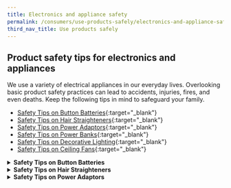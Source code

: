 ```yaml
---
title: Electronics and appliance safety
permalink: /consumers/use-products-safely/electronics-and-appliance-safety
third_nav_title: Use products safely
---
```

## Product safety tips for electronics and appliances

We use a variety of electrical appliances in our everyday lives. Overlooking basic product safety practices can lead to accidents, injuries, fires, and even deaths. Keep the following tips in mind to safeguard your family.

* [Safety Tips on Button Batteries](/consumers/use-products-safely/safety-tips-on-button-batteries){:target="_blank"}
* [Safety Tips on Hair Straighteners](/consumers/use-products-safely/safety-tips-on-hair-straighteners){:target="_blank"}
* [Safety Tips on Power Adaptors](/consumers/use-products-safely/safety-tips-on-power-adaptors){:target="_blank"}
* [Safety Tips on Power Banks](/consumers/use-products-safely/safety-tips-on-power-banks){:target="_blank"}
* [Safety Tips on Decorative Lighting](/consumers/use-products-safely/safety-tips-on-decorative-lighting){:target="_blank"}
* [Safety Tips on Ceiling Fans](/consumers/product-safety-tips/safety-tips-on-ceiling-fans){:target="_blank"}

<details>
  <summary><b>Safety Tips on Button Batteries</b></summary>
<p>Parents and caregivers must be aware of the dangers that button batteries can pose to young children. These batteries are found in many common household devices like remote controls, toys and flashlights. They should be kept out of the reach of small children as they may be accidentally swallowed or inserted into their ears or noses. Parents should get medical help fast if these batteries are swallowed as they can get stuck in the throat and cause severe burns.</p>

<p>According to the Australian Competition and Consumer Commission, the coin-sized lithium button batteries can lodge in the throats of children, where saliva immediately triggers an electrical current, causing a chemical reaction that can severely burn through the oesophagus in as little as two hours.</p>

<p>Button batteries are found in devices such as:</p>
<ul>
  <li>Remote controls</li>
  <li>Electric toys</li>
  <li>Calculators</li>
  <li>Watches</li>
  <li>Bathroom scales</li>
  <li>Reading lights</li>
  <li>Flameless candles</li>
  <li>Flashlights</li>
  <li>Talking and singing books and greeting cards</li>
</ul>

<p><b>Safety Tips</b></p>

<p>Precautions parents and caregivers can take include the following:</p>
<ul>
  <li>Make sure the battery compartment of any device containing a button battery is secured and cannot be easily opened by young children.</li>
  <li>Keep devices with button batteries out of reach of young children.</li>
  <li>Inspect old button batteries for leakage and dispose of leaking batteries immediately.</li>
  <li>Do not allow children to play with button batteries.</li>
  <li>If a child is suspected of swallowing a button battery, seek emergency medical help immediately.</li>
  <li>Reading lights</li>
  <li>Spread the word – many parents do not know of the dangers of button batteries.</li>
</ul>
</details>

<details>
  <summary><b>Safety Tips on Hair Straighteners</b></summary>
<p>Hair straighteners generate high heat which can be applied to hair to smoothen out tangles. It is important to know that the heat generated can reach temperatures exceeding 200°C. While they heat up rapidly, a considerable amount of time is needed for the appliance to cool down after use. If they are not put away safely during the cooling down process, there is a risk of contact burns from the hot plates when young children pick them up. This could result in injuries ranging from the superficial to the severe.</p>

<p>Keep your family safe – follow these safety guidelines and exercise caution when using hair straighteners:</p>
<ul>
  <li>Only purchase hair straighteners bearing the SAFETY Mark. The SAFETY Mark indicates that the product model has been tested to specific safety standards, and also carries a unique certification number traceable to the supplier.</li>
  <li>Switch off hair straighteners immediately after use. Do not leave it running unattended.</li>
  <li>Keep hair straighteners out of reach of children while waiting for the plates to cool down.</li>
  <li>Store them in a safe place immediately after the plates have cooled down. If possible, place them in a special heat resistant pouch.</li>
  <li>Do not use electrical appliances near bathtubs, basins or other vessels containing water.</li>
</ul>
</details>

<details>
  <summary><b>Safety Tips on Power Adaptors<b></summary>
<p>Power adaptors are also generally referred to as AC adapters, AC/DC adapters or chargers. They are plugged into the mains power supply and convert the mains electricity voltage to the lower voltage required to power electrical appliances, such as computers, mobile telecommunication devices, home entertainment equipment and toys.</p>
    
<img src="/images/product-safety-tips/power-adaptors.jpg" alt="power adaptors" style="width:240px;height:240px;">
</details>

